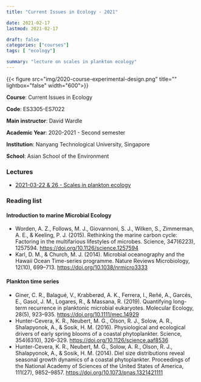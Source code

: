 ```yaml
---
title: "Current Issues in Ecology - 2021"

date: 2021-02-17
lastmod: 2021-02-17

draft: false
categories: ["courses"]
tags: [ "ecology"]

summary: "lecture on scales in plankton ecology"
---
```


{{< figure src="img/2020-course-experimental-design.png" title="" lightbox="false"  width="600">}}

__Course__: Current Issues in Ecology

__Code__: ES3305-ES7022

__Main instructor__: David Wardle

__Academic Year__: 2020-2021 - Second semester

__Institution__: Nanyang Technological University, Singapore

__School__: Asian School of the Environment

### Lectures
* [2021-03-22 & 26 - Scales in plankton ecology](https://daniel-vaulot.fr/html/course-ecology-2021/Marine-systems-scales.html)

### Reading list

#### Introduction to marine Microbial Ecology

* Worden, A. Z., Follows, M. J., Giovannoni, S. J., Wilken, S., Zimmerman, A. E., & Keeling, P. J. (2015). Rethinking the marine carbon cycle: Factoring in the multifarious lifestyles of microbes. Science, 347(6223), 1257594. https://doi.org/10.1126/science.1257594
* Karl, D. M., & Church, M. J. (2014). Microbial oceanography and the Hawaii Ocean Time-series programme. Nature Reviews Microbiology, 12(10), 699–713. https://doi.org/10.1038/nrmicro3333
 
#### Plankton time series

* Giner, C. R., Balagué, V., Krabberød, A. K., Ferrera, I., Reñé, A., Garcés, E., Gasol, J. M., Logares, R., & Massana, R. (2019). Quantifying long-term recurrence in planktonic microbial eukaryotes. Molecular Ecology, 28(5), 923–935. https://doi.org/10.1111/mec.14929
* Hunter-Cevera, K. R., Neubert, M. G., Olson, R. J., Solow, A. R., Shalapyonok, A., & Sosik, H. M. (2016). Physiological and ecological drivers of early spring blooms of a coastal phytoplankter. Science, 354(6310), 326–329. https://doi.org/10.1126/science.aaf8536
* Hunter-Cevera, K. R., Neubert, M. G., Solow, A. R., Olson, R. J., Shalapyonok, A., & Sosik, H. M. (2014). Diel size distributions reveal seasonal growth dynamics of a coastal phytoplankter. Proceedings of the National Academy of Sciences of the United States of America, 111(27), 9852–9857. https://doi.org/10.1073/pnas.1321421111
